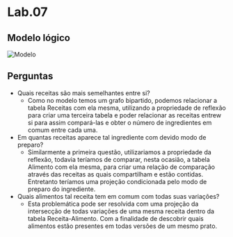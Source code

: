 # Lab.07
## Modelo lógico
![Modelo](https://github.com/MrRay0708/MC536-CHAVE/blob/main/lab07/lab07.png)

## Perguntas
* Quais receitas são mais semelhantes entre si?
  * Como no modelo temos um grafo bipartido, podemos relacionar a tabela Receitas com ela mesma, utilizando a propriedade de reflexão para criar uma terceira tabela e poder relacionar as receitas entrew si para assim compará-las e obter o número de ingredientes em comum entre cada uma.
* Em quantas receitas aparece tal ingrediente com devido modo de preparo?
  * Similarmente a primeira questão, utilizariamos a propriedade da reflexão, todavia teríamos de comparar, nesta ocasião, a tabela Alimento com ela mesma, para criar uma relação de comparação através das receitas as quais compartilham e estão contidas. Entretanto teríamos uma projeção condicionada pelo modo de preparo do ingrediente.
* Quais alimentos tal receita tem em comum com todas suas variações?
  * Esta problemática pode ser resolvida com uma projeção da intersecção de todas variações de uma mesma receita dentro da tabela Receita-Alimento. Com a finalidade de descobrir quais alimentos estão presentes em todas versões de um mesmo prato.
